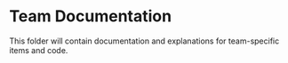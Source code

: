 # Team Documentation

This folder will contain documentation and explanations for team-specific items and code.
